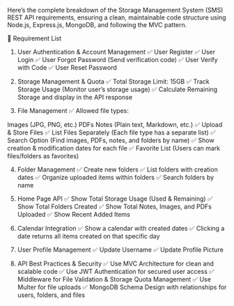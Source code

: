 Here’s the complete breakdown of the Storage Management System (SMS) REST API requirements, ensuring a clean, maintainable code structure using Node.js, Express.js, MongoDB, and following the MVC pattern.

📌 Requirement List
1. User Authentication & Account Management
✅ User Register
✅ User Login
✅ User Forgot Password (Send verification code)
✅ User Verify with Code
✅ User Reset Password

2. Storage Management & Quota
✅ Total Storage Limit: 15GB
✅ Track Storage Usage (Monitor user’s storage usage)
✅ Calculate Remaining Storage and display in the API response

3. File Management
✅ Allowed file types:

Images (JPG, PNG, etc.)
PDFs
Notes (Plain text, Markdown, etc.)
✅ Upload & Store Files
✅ List Files Separately (Each file type has a separate list)
✅ Search Option (Find images, PDFs, notes, and folders by name)
✅ Show creation & modification dates for each file
✅ Favorite List (Users can mark files/folders as favorites)

4. Folder Management
✅ Create new folders
✅ List folders with creation dates
✅ Organize uploaded items within folders
✅ Search folders by name

5. Home Page API
✅ Show Total Storage Usage (Used & Remaining)
✅ Show Total Folders Created
✅ Show Total Notes, Images, and PDFs Uploaded
✅ Show Recent Added Items

6. Calendar Integration
✅ Show a calendar with created dates
✅ Clicking a date returns all items created on that specific day

7. User Profile Management
✅ Update Username
✅ Update Profile Picture

8. API Best Practices & Security
✅ Use MVC Architecture for clean and scalable code
✅ Use JWT Authentication for secured user access
✅ Middleware for File Validation & Storage Quota Management
✅ Use Multer for file uploads
✅ MongoDB Schema Design with relationships for users, folders, and files
